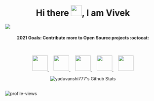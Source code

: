 

<p align="center">
  <h1 align="center">Hi there <img src="https://github.com/TheDudeThatCode/TheDudeThatCode/blob/master/Assets/Hi.gif" width="35px">, I am Vivek  </h1>
</p>



![](https://raw.githubusercontent.com/metoop/shravan20/main/assets/header.png)


<!-- ![conrtribution chart](https://user-images.githubusercontent.com/49487927/121585645-7390dc80-ca50-11eb-9873-60101788dfc5.gif) -->

<h4 align="center">
    <b> 2021 Goals: Contribute more to Open Source projects :octocat: </b>
</h4>

<br>

<p align="center">
  <a title="Portfolio" href="https://yaduvanshi777.github.io/">
    <img src="https://cdn0.iconfinder.com/data/icons/web-development-79/32/development_globe_sphere-64.png" width="50" height="50" />
  </a>
  &nbsp;
  &nbsp;
  <!--
  <a title="DEV.to" href="https://dev.to/yaduvanshi777">
    <img src="https://cdn3.iconfinder.com/data/icons/logos-and-brands-adobe/512/84_Dev-512.png" width="50" height="50" />
  </a>
  &nbsp;
  &nbsp;
  -->
  <!--
  <a title="Medium" href="https://medium.com/@yaduvanshi777">
    <img src="https://cdn.mos.cms.futurecdn.net/uazw6gFQuEC29mxMM55Tpb-1200-80.jpg" width="45" height="45"  />
  </a>
  &nbsp;
  &nbsp;
  -->
  <a title="LinkedIn" href="https://www.linkedin.com/in/vkumar777/">
    <img src="https://cdn4.iconfinder.com/data/icons/social-media-and-logos-11/32/Logo_LinkedIn-512.png" width="50" height="50" />
  </a>
  &nbsp;
  &nbsp;
  
  <a title="Email" href="mailto:raovivekkumar11@gmail.com">
    <img src="https://cdn4.iconfinder.com/data/icons/social-media-and-logos-11/32/Logo_Gmail_envelope_letter_email-64.png" width="50" height="50" />
  </a>
  &nbsp;
  &nbsp;
  
  <a title="Stackoverflow" href="https://stackoverflow.com/users/14455576/vivek-kumar?tab=profile">
    <img src="https://cdn0.iconfinder.com/data/icons/social-media-and-logos-11/32/logo_stackoverflow_Stack_overflow-64.png" width="50" height="50" />
  </a>
  &nbsp;
  &nbsp;
  
  <a title="Twitter" href="https://twitter.com/Vyaduvanshi03">
    <img src="https://cdn4.iconfinder.com/data/icons/social-media-and-logos-11/32/Logo_Twitter_bird-64.png" width="50" height="50" />
  </a>
</p>


<!-- <p align="center">
    <img align="center" alt="yaduvanshi777's Github Stats" src="https://github-readme-stats.vercel.app/api?username=yaduvanshi777&show_icons=true&hide_border=true" />
</p>
 -->
<p align="center">
    <img align="center" alt="yaduvanshi777's Github Stats" src="https://github-readme-streak-stats.herokuapp.com/?user=yaduvanshi777" />
</p>
<!-- <br> -->
<br>
<img src="https://komarev.com/ghpvc/?username=yaduvanshi777&color=green" alt="profile-views">
